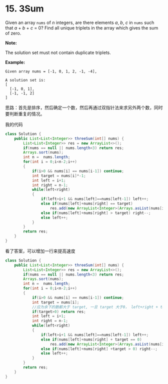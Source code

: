 # 15. 3Sum



Given an array `nums` of _n_ integers, are there elements _a_, _b_, _c_ in `nums` such that _a_ + _b_ + _c_ = 0? Find all unique triplets in the array which gives the sum of zero.

**Note:**

The solution set must not contain duplicate triplets.

**Example:**

```text
Given array nums = [-1, 0, 1, 2, -1, -4],

A solution set is:
[
  [-1, 0, 1],
  [-1, -1, 2]
]
```

思路：首先是排序，然后确定一个数，然后再通过双指针法来求另外两个数，同时要判断重复的情况。

我的代码

```java
class Solution {
    public List<List<Integer>> threeSum(int[] nums) {
        List<List<Integer>> res = new ArrayList<>();
        if(nums == null || nums.length<3) return res;
        Arrays.sort(nums);
        int n =  nums.length;
        for(int i = 0;i<n-2;i++)
        {
            if(i>0 && nums[i] == nums[i-1]) continue;
            int target = nums[i]*-1;
            int left = i+1;
            int right = n-1;
            while(left<right)
            {
                if(left>i+1 && nums[left]==nums[left-1]) left++;
                else if(nums[left]+nums[right] == target)  
                    res.add(new ArrayList<Integer>(Arrays.asList(nums[i],nums[left++],nums[right--])));
                else if(nums[left]+nums[right] > target) right--;
                else left++;
            }
        }
        return res;
    }
}
```

看了答案，可以增加一行来提高速度

```java
class Solution {
    public List<List<Integer>> threeSum(int[] nums) {
        List<List<Integer>> res = new ArrayList<>();
        if(nums == null || nums.length<3) return res;
        Arrays.sort(nums);
        int n =  nums.length;
        for(int i = 0;i<n-2;i++)
        {
            if(i>0 && nums[i] == nums[i-1]) continue;
            int target = nums[i];
            //应为余下的数都大于 target, 一旦 target 大于0， left+right + target 可能为0
            if(target>0) return res;
            int left = i+1;
            int right = n-1;
            while(left<right)
            {
                if(left>i+1 && nums[left]==nums[left-1]) left++;
                else if(nums[left]+nums[right] + target == 0)  
                    res.add(new ArrayList<Integer>(Arrays.asList(nums[i],nums[left++],nums[right--])));
                else if(nums[left]+nums[right] +target > 0) right--;
                else left++;
            }
        }
        return res;
    }
}
```

